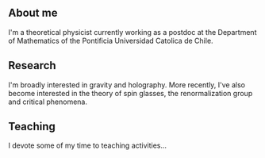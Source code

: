 ## About me
I'm a theoretical physicist currently working as a postdoc at the Department of Mathematics of the Pontificia Universidad Catolica de Chile. 


## Research
I'm broadly interested in gravity and holography. More recently, I've also become interested in the theory of spin glasses, the renormalization group and critical phenomena.


## Teaching 
I devote some of my time to teaching activities...
